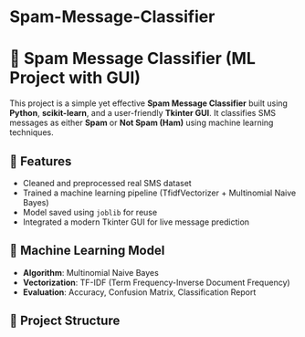 # Spam-Message-Classifier

# 📩 Spam Message Classifier (ML Project with GUI)

This project is a simple yet effective **Spam Message Classifier** built using **Python**, **scikit-learn**, and a user-friendly **Tkinter GUI**. It classifies SMS messages as either **Spam** or **Not Spam (Ham)** using machine learning techniques.

## 🚀 Features

- Cleaned and preprocessed real SMS dataset
- Trained a machine learning pipeline (TfidfVectorizer + Multinomial Naive Bayes)
- Model saved using `joblib` for reuse
- Integrated a modern Tkinter GUI for live message prediction

## 🧠 Machine Learning Model

- **Algorithm**: Multinomial Naive Bayes
- **Vectorization**: TF-IDF (Term Frequency-Inverse Document Frequency)
- **Evaluation**: Accuracy, Confusion Matrix, Classification Report

## 📁 Project Structure

